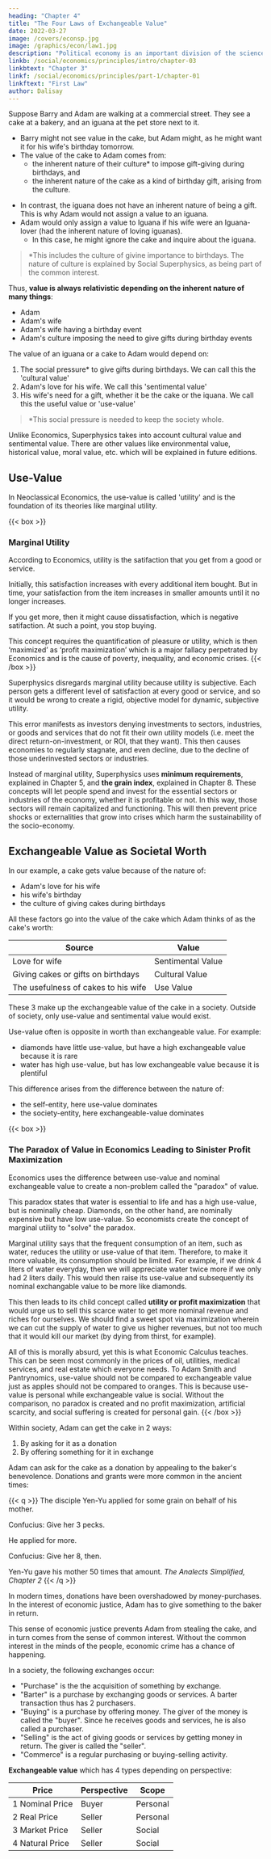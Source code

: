 ```yaml
---
heading: "Chapter 4"
title: "The Four Laws of Exchangeable Value"
date: 2022-03-27
image: /covers/econsp.jpg
image: /graphics/econ/law1.jpg
description: "Political economy is an important division of the science of government. The object of government is the happiness of men, united in society"
linkb: /social/economics/principles/intro/chapter-03
linkbtext: "Chapter 3"
linkf: /social/economics/principles/part-1/chapter-01
linkftext: "First Law"
author: Dalisay
---
```



<!-- Economic Superphysics explains socio-economics, as the combined dynamics of society and its economy, from the perspective of the four laws of value. 
 -->


Suppose Barry and Adam are walking at a commercial street. They see a cake at a bakery, and an iguana at the pet store next to it. 
- Barry might not see value in the cake, but Adam might, as he might want it for his wife's birthday tomorrow. 
- The value of the cake to Adam comes from:
  - the inherent nature of their culture* to impose gift-giving during birthdays, and
  - the inherent nature of the cake as a kind of birthday gift, arising from the culture.  
<!--    dharma or tao (nature) of
- the tao (nature) of the cake as being a kind of gift.  -->
- In contrast, the iguana does not have an inherent nature of being a gift. This is why Adam would not assign a value to an iguana. 
- Adam would only assign a value to Iguana if his wife were an Iguana-lover (had the inherent nature of loving iguanas). 
  - In this case, he might ignore the cake and inquire about the iguana.  

> *This includes the culture of givine importance to birthdays. The nature of culture is explained by Social Superphysics, as being part of the common interest.

<!-- This tao is not present in Mr. A and so he sees no value in the cake.   -->

Thus, **value is always relativistic depending on the inherent nature of many things**:
- Adam
- Adam's wife
- Adam's wife having a birthday event
- Adam's culture imposing the need to give gifts during birthday events

The value of an iguana or a cake to Adam would depend on:

1. The social pressure* to give gifts during birthdays. We can call this the 'cultural value'
2. Adam's love for his wife. We call this 'sentimental value'
3. His wife's need for a gift, whether it be the cake or the iquana. We call this the useful value or 'use-value' 

> *This social pressure is needed to keep the society whole. 


Unlike Economics, Superphysics takes into account cultural value and sentimental value. There are other values like environmental value, historical value, moral value, etc. which will be explained in future editions.  


## Use-Value

In Neoclassical Economics, the use-value is called 'utility' and is the foundation of its theories like marginal utility.


{{< box >}}
### Marginal Utility

According to Economics, utility is the satifaction that you get from a good or service.

Initially, this satisfaction increases with every additional item bought. But in time, your satisfaction from the item increases in smaller amounts until it no longer increases.

<!-- At this point, you say you have all the items that you need.  -->

If you get more, then it might cause dissatisfaction, which is negative satifaction. At such a point, you stop buying. 

This concept requires the quantification of pleasure or utility, which is then ‘maximized’ as ‘profit maximization’ which is a major  fallacy perpetrated by Economics and is the cause of poverty, inequality, and economic crises. 
{{< /box >}}

<!--  to the general society and the personal self, just as energy has a general and special relativity.  -->

Superphysics disregards marginal utility because utility is subjective. Each person gets a different level of satisfaction at every good or service, and so it would be wrong to create a rigid, objective model for dynamic, subjective utility. 

This error manifests as investors denying investments to sectors, industries, or goods and services that do not fit their own utility models (i.e. meet the direct return-on-investment, or ROI, that they want). This then causes economies to regularly stagnate, and even decline, due to the decline of those underinvested sectors or industries. 

Instead of marginal utility, Superphysics uses **minimum requirements**, explained in Chapter 5, and **the grain index**, explained in Chapter 8.  These concepts will let people spend and invest for the essential sectors or industries of the economy, whether it is profitable or not. In this way, those sectors will remain capitalized and functioning. This will then prevent price shocks or externalities that grow into crises which harm the sustainability of the socio-economy.

<!-- This value is called **use-value** or  in Economics. Pantrynomics allows sentimental value, but since the mechanism to objectively compare sentiments is not yet established*, we shall stick to use-value. 


> *We're working on that too -->


## Exchangeable Value as Societal Worth
<!-- Purchase Versus Buying -->


In our example, a cake gets value because of the nature of:
- Adam's love for his wife
- his wife's birthday
- the culture of giving cakes during birthdays

All these factors go into the value of the cake which Adam thinks of as the cake's worth:

Source | Value
--- | ---
Love for wife | Sentimental Value
Giving cakes or gifts on birthdays | Cultural Value
The usefulness of cakes to his wife | Use Value


These 3 make up the exchangeable value of the cake in a society. Outside of society, only use-value and sentimental value would exist. 

Use-value often is opposite in worth than exchangeable value. For example:
- diamonds have little use-value, but have a high exchangeable value because it is rare
- water has high use-value, but has low exchangeable value because it is plentiful

This difference arises from the difference between the nature of:
- the self-entity, here use-value dominates
- the society-entity, here exchangeable-value dominates


{{< box >}}
### The Paradox of Value in Economics Leading to Sinister Profit Maximization

Economics uses the difference between use-value and nominal exchangeable value to create a non-problem called the "paradox" of value.

This paradox states that water is essential to life and has a high use-value, but is nominally cheap. Diamonds, on the other hand, are nominally expensive but have low use-value. So economists create the concept of marginal utility to "solve" the paradox.

Marginal utility says that the frequent consumption of an item, such as water, reduces the utility or use-value of that item. Therefore, to make it more valuable, its consumption should be limited. For example, if we drink 4 liters of water everyday, then we will appreciate water twice more if we only had 2 liters daily. This would then raise its use-value and subsequently its nominal exchangable value to be more like diamonds.

This then leads to its child concept called **utility or profit maximization** that would urge us to sell this scarce water to get more nominal revenue and riches for ourselves. We should find a sweet spot via maximization wherein we can cut the supply of water to give us higher revenues, but not too much that it would kill our market (by dying from thirst, for example).

All of this is morally absurd, yet this is what Economic Calculus teaches. This can be seen most commonly in the prices of oil, utilities, medical services, and real estate which everyone needs. To Adam Smith and Pantrynomics, use-value should not be compared to exchangeable value just as apples should not be compared to oranges. This is because use-value is personal while exchangeable value is social. Without the comparison, no paradox is created and no profit maximization, artificial scarcity, and social suffering is created for personal gain.
{{< /box >}}
<!--   use-value is determined by the wife's need or want to receive a cake on her birthday. The subjective use-value is therefore the most critical part of the value of the cake. -->

Within society, Adam can get the cake in 2 ways:

1. By asking for it as a donation
2. By offering something for it in exchange


<!-- But Adam normally cannot come up to the baker and simply ask for the cake. --> 

Adam can ask for the cake as a donation by appealing to the baker's benevolence. Donations and grants were more common in the ancient times:

{{< q >}}
The disciple Yen-Yu applied for some grain on behalf of his mother. 

<p>Confucius: Give her 3 pecks.</p>

He applied for more. 

<p>Confucius: Give her 8, then.</p>

Yen-Yu gave his mother 50 times that amount.
<cite>The Analects Simplified, Chapter 2</cite>
{{< /q >}}



In modern times, donations have been overshadowed by money-purchases. In the interest of economic justice, Adam has to give something to the baker in return.

This sense of economic justice prevents Adam from stealing the cake, and in turn comes from the sense of common interest. Without the common interest in the minds of the people, economic crime has a chance of happening. 

In a society, the following exchanges occur:

- "Purchase" is the the acquisition of something by exchange. 
- "Barter" is a purchase by exchanging goods or services. A barter transaction thus has 2 purchasers. 
- "Buying" is a purchase by offering money. The giver of the money is called the "buyer". Since he receives goods and services, he is also called a purchaser. 
- "Selling" is the act of giving goods or services by getting money in return. The giver is called the "seller". 
- "Commerce" is a regular purchasing or buying-selling activity. 

**Exchangeable value** which has 4 types depending on perspective:

Price | Perspective | Scope
--- | --- | ---
1 Nominal Price | Buyer | Personal
2 Real Price | Seller | Personal
3 Market Price | Seller | Social
4 Natural Price | Seller | Social

